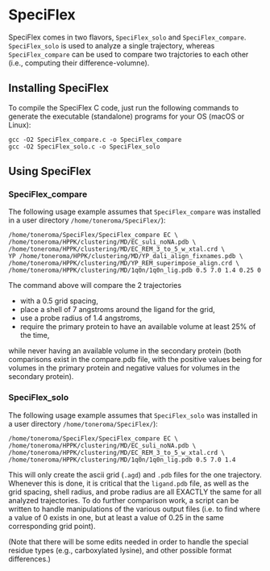 # SpeciFlex

SpeciFlex comes in two flavors, `SpeciFlex_solo` and `SpeciFlex_compare`. `SpeciFlex_solo` is used to analyze a single trajectory, whereas `SpeciFlex_compare` can be used to compare two trajctories to each other (i.e., computing their difference-volumne).


## Installing SpeciFlex

To compile the SpeciFlex C code, just run the following commands to generate the executable (standalone) programs for your OS (macOS or Linux):

    gcc -O2 SpeciFlex_compare.c -o SpeciFlex_compare
    gcc -O2 SpeciFlex_solo.c -o SpeciFlex_solo

## Using SpeciFlex


### SpeciFlex_compare

The following usage example assumes that `SpeciFlex_compare` was installed in a user directory `/home/toneroma/SpeciFlex/`):

    /home/toneroma/SpeciFlex/SpeciFlex_compare EC \
    /home/toneroma/HPPK/clustering/MD/EC_suli_noNA.pdb \
    /home/toneroma/HPPK/clustering/MD/EC_REM_3_to_5_w_xtal.crd \
    YP /home/toneroma/HPPK/clustering/MD/YP_dali_align_fixnames.pdb \
    /home/toneroma/HPPK/clustering/MD/YP_REM_superimpose_align.crd \
    /home/toneroma/HPPK/clustering/MD/1q0n/1q0n_lig.pdb 0.5 7.0 1.4 0.25 0

The command above will compare the 2 trajectories 

-  with a 0.5 grid spacing,
-  place a shell of 7 angstroms around the ligand for the grid,
-  use a probe radius of 1.4 angstroms,
-  require the primary protein to have an available volume at least 25% of the time,

while never having an available volume in the secondary protein (both comparisons exist in the compare.pdb file, with the positive values being for volumes in the primary protein and negative values for volumes in the secondary protein).

### SpeciFlex_solo

The following usage example assumes that `SpeciFlex_solo` was installed in a user directory `/home/toneroma/SpeciFlex/`):

    /home/toneroma/SpeciFlex/SpeciFlex_compare EC \
    /home/toneroma/HPPK/clustering/MD/EC_suli_noNA.pdb \
    /home/toneroma/HPPK/clustering/MD/EC_REM_3_to_5_w_xtal.crd \
    /home/toneroma/HPPK/clustering/MD/1q0n/1q0n_lig.pdb 0.5 7.0 1.4

This will only create the ascii grid (`.agd`) and `.pdb` files for the one trajectory. Whenever this is done, it is critical that the `ligand.pdb` file, as well as the grid spacing, shell radius, and probe radius are all EXACTLY the same for all analyzed trajectories. To do further comparison work, a script can be written to handle manipulations of the various output files (i.e. to find where a value of 0 exists in one, but at least a value of 0.25 in the same corresponding grid point).

(Note that there will be some edits needed in order to handle the special residue types (e.g., carboxylated lysine), and other possible format differences.)
